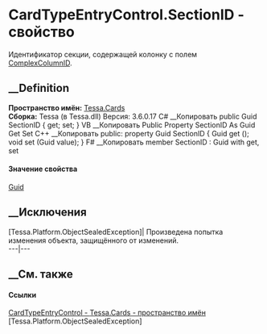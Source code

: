 # CardTypeEntryControl.SectionID - свойство
Идентификатор секции, содержащей колонку с полем
[ComplexColumnID](P_Tessa_Cards_CardTypeEntryControl_ComplexColumnID.htm).
## __Definition
 **Пространство имён:** [Tessa.Cards](N_Tessa_Cards.htm)  
 **Сборка:** Tessa (в Tessa.dll) Версия: 3.6.0.17
C# __Копировать
     public Guid SectionID { get; set; }
VB __Копировать
     Public Property SectionID As Guid
    	Get
    	Set
C++ __Копировать
     public:
    property Guid SectionID {
    	Guid get ();
    	void set (Guid value);
    }
F# __Копировать
     member SectionID : Guid with get, set
#### Значение свойства
[Guid](https://learn.microsoft.com/dotnet/api/system.guid)
##  __Исключения
[Tessa.Platform.ObjectSealedException]| Произведена попытка изменения объекта,
защищённого от изменений.  
---|---  
##  __См. также
#### Ссылки
[CardTypeEntryControl - ](T_Tessa_Cards_CardTypeEntryControl.htm)
[Tessa.Cards - пространство имён](N_Tessa_Cards.htm)
[Tessa.Platform.ObjectSealedException]
